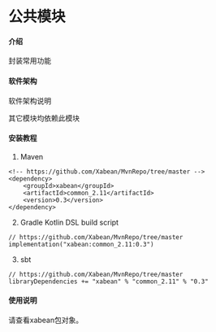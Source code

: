 # 公共模块

#### 介绍
封装常用功能

#### 软件架构
软件架构说明

其它模块均依赖此模块

#### 安装教程

1. Maven
```
<!-- https://github.com/Xabean/MvnRepo/tree/master -->
<dependency>
    <groupId>xabean</groupId>
    <artifactId>common_2.11</artifactId>
    <version>0.3</version>
</dependency>
```
2. Gradle Kotlin DSL build script
```
// https://github.com/Xabean/MvnRepo/tree/master
implementation("xabean:common_2.11:0.3")
```
3. sbt
```
// https://github.com/Xabean/MvnRepo/tree/master
libraryDependencies += "xabean" % "common_2.11" % "0.3"
```

#### 使用说明

请查看xabean包对象。
